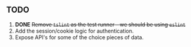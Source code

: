 ## TODO

1. **DONE** ~~Remove `tslint` as the test runner - we should be using `eslint`~~
2. Add the session/cookie logic for authentication.
3. Expose API's for some of the choice pieces of data.
